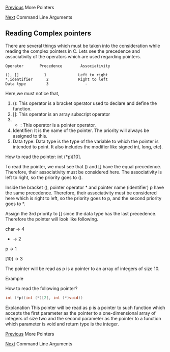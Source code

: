 [Previous](../09_Pointers/more_pointes.md) More Pointers

[Next](TODO) Command Line Arguments

## Reading Complex pointers

There are several things which must be taken into the consideration while reading the complex pointers in C. Lets see the precedence and associativity of the operators which are used regarding pointers.

```
Operator       Precedence        Associativity

(), []	         1              Left to right
*,identifier      2	            Right to left
Data type	      3	               -

```

Here,we must notice that,

1. (): This operator is a bracket operator used to declare and define the function.
2. []: This operator is an array subscript operator
3. * : This operator is a pointer operator.
4. Identifier: It is the name of the pointer. The priority will always be assigned to this.
5. Data type: Data type is the type of the variable to which the pointer is intended to point. It also includes the modifier like signed int, long, etc).

How to read the pointer: int (*p)[10].

To read the pointer, we must see that () and [] have the equal precedence. Therefore, their associativity must be considered here. The associativity is left to right, so the priority goes to ().

Inside the bracket (), pointer operator * and pointer name (identifier) p have the same precedence. Therefore, their associativity must be considered here which is right to left, so the priority goes to p, and the second priority goes to *.

Assign the 3rd priority to [] since the data type has the last precedence. Therefore the pointer will look like following.

char -> 4

* -> 2

p -> 1

[10] -> 3

The pointer will be read as p is a pointer to an array of integers of size 10.

Example

How to read the following pointer?

```C
int (*p)(int (*)[2], int (*)void)) 
```

Explanation
This pointer will be read as p is a pointer to such function which accepts the first parameter as the pointer to a one-dimensional array of integers of size two and the second parameter as the pointer to a function which parameter is void and return type is the integer.


[Previous](../09_Pointers/more_pointes.md) More Pointers

[Next](TODO) Command Line Arguments